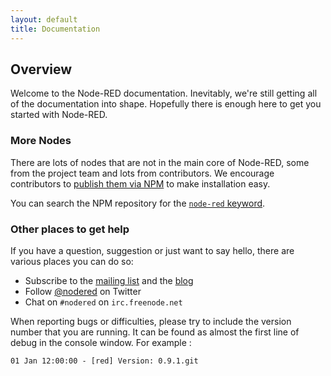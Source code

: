 ```yaml
---
layout: default
title: Documentation
---
```

## Overview

Welcome to the Node-RED documentation. Inevitably, we're still getting all of
the documentation into shape. Hopefully there is enough here to get you
started with Node-RED.

### More Nodes

There are lots of nodes that are not in the main core of Node-RED, some from the
project team and lots from contributors. We encourage contributors to [publish them via
NPM](creating-nodes/packaging.html) to make installation easy.

You can search the NPM repository for the [`node-red` keyword](https://www.npmjs.com/browse/keyword/node-red). 

### Other places to get help

If you have a question, suggestion or just want to say hello, there are various
places you can do so:

 - Subscribe to the [mailing list](https://groups.google.com/forum/#!forum/node-red)
   and the [blog](http://blog.nodered.org)
 - Follow [@nodered](http://twitter.com/nodered) on Twitter
 - Chat on `#nodered` on `irc.freenode.net`

When reporting bugs or difficulties, please try to include the version number that
you are running. It can be found as almost the first line of debug in the console window. For example :

    01 Jan 12:00:00 - [red] Version: 0.9.1.git
